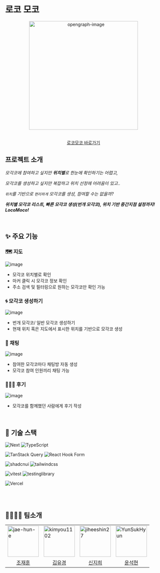 # 로코 모코

<div align="center">
  <img width="350" alt="opengraph-image" src="https://github.com/kimyou1102/alarm-app/assets/66080362/9b310802-f4fe-4322-8509-2ab8bb24100e">
  <br /><br />
  <p><a href="https://locomoco.kro.kr/">로코모코 바로가기</a></p>
</div>

## 프로젝트 소개

_모각코에 참여하고 싶지만 **위치별**로 한눈에 확인하기는 어렵고,_

_모각코를 생성하고 싶지만 복잡하고 위치 선정에 어려움이 있고.._

_`위치`를 기반으로 `편리하게` 모각코를 생성, 참여할 수는 없을까?_

**_위치별 모각코 리스트, 빠른 모각코 생성(번개 모각코), 위치 기반 중간지점 설정까지! LocoMoco!_**

<br />

## ✨ 주요 기능

### 🗺 지도

![image](https://github.com/kimyou1102/alarm-app/assets/66080362/b5bc9c2a-3902-4be1-aba2-6c29e00b7199)

- 모각코 위치별로 확인
- 마커 클릭 시 모각코 정보 확인
- 주소 검색 및 필터링으로 원하는 모각코만 확인 가능

### 🌀 모각코 생성하기

![image](https://github.com/kimyou1102/alarm-app/assets/66080362/4ffba89f-ad20-4213-bcd4-f882f7e06803)

- 번개 모각코/ 일반 모각코 생성하기
- 현재 위치 혹은 지도에서 표시한 위치를 기반으로 모각코 생성

### 💌 채팅

![image](https://github.com/kimyou1102/alarm-app/assets/66080362/afe43cfb-12d1-45a4-bff8-be991309237d)

- 참여한 모각코마다 채팅방 자동 생성
- 모각코 참여 인원끼리 채팅 가능

### 🙋🏻‍♀️ 후기

![image](https://github.com/kimyou1102/alarm-app/assets/66080362/ce11c963-2edd-483d-8c3f-f38c320ecf17)

- 모각코를 함께했던 사람에게 후기 작성

<br />

## 🔨 기술 스택

![Next](https://img.shields.io/badge/Next-%2320232a.svg?style=for-the-badge&logo=nextdotjs&logoColor=%#000000)
![TypeScript](https://img.shields.io/badge/typescript-%23007ACC.svg?style=for-the-badge&logo=typescript&logoColor=white)

![TanStack Query](https://img.shields.io/badge/-TanStack%20Query-FF4154?style=for-the-badge&logo=react%20query&logoColor=white)
![React Hook Form](https://img.shields.io/badge/React%20Hook%20Form-%23EC5990.svg?style=for-the-badge&logo=reacthookform&logoColor=white)

![shadcnui](https://img.shields.io/badge/shadcnui-black.svg?style=for-the-badge&logo=shadcnui&logoColor=white)
![tailwindcss](https://img.shields.io/badge/tailwindcss-F6F6F7.svg?style=for-the-badge&logo=tailwindcss&logoColor=#06B6D4)

![vitest](https://img.shields.io/badge/vitest-6E9F18.svg?style=for-the-badge&logo=vitest&logoColor=white)
![testinglibrary](https://img.shields.io/badge/testinglibrary-F6F6F7.svg?style=for-the-badge&logo=testinglibrary&logoColor=#E33332)

![Vercel](https://img.shields.io/badge/vercel-%23000000.svg?style=for-the-badge&logo=vercel&logoColor=white)

<br />

<br />

## 👩‍👩‍👧‍👦 팀소개

<table >
    <tr>
        <td>
           <img  src="https://avatars.githubusercontent.com/u/76520477?v=4"  width="100px;"  alt="jae-hun-e"/>
        </td>
        <td>
            <img  src="https://avatars.githubusercontent.com/u/66080362?v=4"  width="100px;"  alt="kimyou1102"/>
        </td>
        <td>
           <img  src="https://avatars.githubusercontent.com/u/62047243?v=4"  width="100px;"  alt="jiheeshin27"/>
        </td>
        <td>
           <img  src="https://avatars.githubusercontent.com/u/96977881?v=4"  width="100px;"  alt="YunSukHyun"/>
        </td>
  </tr>
  <tr>
        <td align="center">
            <a href="https://github.com/jae-hun-e">
                <div>조재훈</div>
            </a>
        </td>
        <td align="center">
            <a href="https://github.com/kimyou1102">
                <div>김유경</div>
            </a>
        </td>
        <td align="center">
            <a href="https://github.com/jiheeshin27">
                <div>신지희</div>
            </a>
        </td>
        <td align="center">
            <a href="https://github.com/YunSukHyun">
                <div>윤석현</div>
            </a>
        </td>
  </tr>
</table>

